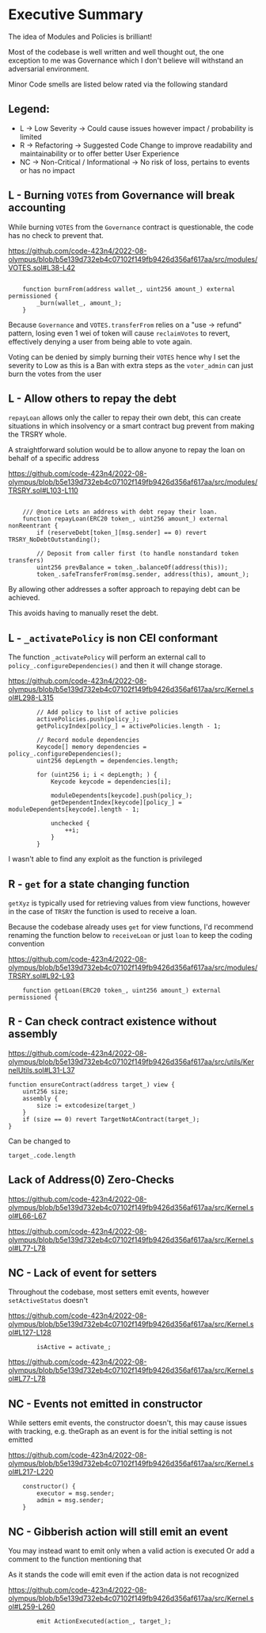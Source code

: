 # Executive Summary

The idea of Modules and Policies is brilliant!

Most of the codebase is well written and well thought out, the one exception to me was Governance which I don't believe will withstand an adversarial environment.

Minor Code smells are listed below rated via the following standard

## Legend:

- L -> Low Severity -> Could cause issues however impact / probability is limited
- R -> Refactoring -> Suggested Code Change to improve readability and maintainability or to offer better User Experience
- NC -> Non-Critical / Informational -> No risk of loss, pertains to events or has no impact

## L - Burning `VOTES` from Governance will break accounting

While burning `VOTES` from the `Governance` contract is questionable, the code has no check to prevent that.

https://github.com/code-423n4/2022-08-olympus/blob/b5e139d732eb4c07102f149fb9426d356af617aa/src/modules/VOTES.sol#L38-L42

```solidity

    function burnFrom(address wallet_, uint256 amount_) external permissioned {
        _burn(wallet_, amount_);
    }

```

Because `Governance` and `VOTES.transferFrom` relies on a "use -> refund" pattern, losing even 1 wei of token will cause `reclaimVotes` to revert, effectively denying a user from being able to vote again.

Voting can be denied by simply burning their `VOTES` hence why I set the severity to Low as this is a Ban with extra steps as the `voter_admin` can just burn the votes from the user

## L - Allow others to repay the debt

`repayLoan` allows only the caller to repay their own debt, this can create situations in which insolvency or a smart contract bug prevent from making the TRSRY whole.

A straightforward solution would be to allow anyone to repay the loan on behalf of a specific address

https://github.com/code-423n4/2022-08-olympus/blob/b5e139d732eb4c07102f149fb9426d356af617aa/src/modules/TRSRY.sol#L103-L110

```solidity

    /// @notice Lets an address with debt repay their loan.
    function repayLoan(ERC20 token_, uint256 amount_) external nonReentrant {
        if (reserveDebt[token_][msg.sender] == 0) revert TRSRY_NoDebtOutstanding();

        // Deposit from caller first (to handle nonstandard token transfers)
        uint256 prevBalance = token_.balanceOf(address(this));
        token_.safeTransferFrom(msg.sender, address(this), amount_);
```


By allowing other addresses a softer approach to repaying debt can be achieved.

This avoids having to manually reset the debt.


## L - `_activatePolicy` is non CEI conformant

The function `_activatePolicy` will perform an external call to `policy_.configureDependencies()` and then it will change storage.

https://github.com/code-423n4/2022-08-olympus/blob/b5e139d732eb4c07102f149fb9426d356af617aa/src/Kernel.sol#L298-L315

```solidity
        // Add policy to list of active policies
        activePolicies.push(policy_);
        getPolicyIndex[policy_] = activePolicies.length - 1;

        // Record module dependencies
        Keycode[] memory dependencies = policy_.configureDependencies();
        uint256 depLength = dependencies.length;

        for (uint256 i; i < depLength; ) {
            Keycode keycode = dependencies[i];

            moduleDependents[keycode].push(policy_);
            getDependentIndex[keycode][policy_] = moduleDependents[keycode].length - 1;

            unchecked {
                ++i;
            }
        }
```

I wasn't able to find any exploit as the function is privileged

## R - `get` for a state changing function

`getXyz` is typically used for retrieving values from view functions, however in the case of `TRSRY` the function is used to receive a loan.

Because the codebase already uses `get` for view functions, I'd recommend renaming the function below to `receiveLoan` or just `loan` to keep the coding convention

https://github.com/code-423n4/2022-08-olympus/blob/b5e139d732eb4c07102f149fb9426d356af617aa/src/modules/TRSRY.sol#L92-L93

```solidity
    function getLoan(ERC20 token_, uint256 amount_) external permissioned {

```


## R - Can check contract existence without assembly

https://github.com/code-423n4/2022-08-olympus/blob/b5e139d732eb4c07102f149fb9426d356af617aa/src/utils/KernelUtils.sol#L31-L37

```solidity
function ensureContract(address target_) view {
    uint256 size;
    assembly {
        size := extcodesize(target_)
    }
    if (size == 0) revert TargetNotAContract(target_);
}
```

Can be changed to
```solidity
target_.code.length
```


## Lack of Address(0) Zero-Checks

https://github.com/code-423n4/2022-08-olympus/blob/b5e139d732eb4c07102f149fb9426d356af617aa/src/Kernel.sol#L66-L67

https://github.com/code-423n4/2022-08-olympus/blob/b5e139d732eb4c07102f149fb9426d356af617aa/src/Kernel.sol#L77-L78


## NC - Lack of event for setters

Throughout the codebase, most setters emit events, however `setActiveStatus` doesn't

https://github.com/code-423n4/2022-08-olympus/blob/b5e139d732eb4c07102f149fb9426d356af617aa/src/Kernel.sol#L127-L128

```solidity
        isActive = activate_;

```

https://github.com/code-423n4/2022-08-olympus/blob/b5e139d732eb4c07102f149fb9426d356af617aa/src/Kernel.sol#L77-L78

## NC - Events not emitted in constructor

While setters emit events, the constructor doesn't, this may cause issues with tracking, e.g. theGraph as an event is for the initial setting is not emitted


https://github.com/code-423n4/2022-08-olympus/blob/b5e139d732eb4c07102f149fb9426d356af617aa/src/Kernel.sol#L217-L220

```solidity
    constructor() {
        executor = msg.sender;
        admin = msg.sender;
    }
```

## NC - Gibberish action will still emit an event

You may instead want to emit only when a valid action is executed
Or add a comment to the function mentioning that

As it stands the code will emit even if the action data is not recognized

https://github.com/code-423n4/2022-08-olympus/blob/b5e139d732eb4c07102f149fb9426d356af617aa/src/Kernel.sol#L259-L260

```solidity
        emit ActionExecuted(action_, target_);

```